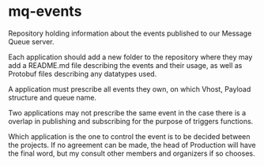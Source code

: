 # mq-events
Repository holding information about the events published to our Message Queue server.


Each application should add a new folder to the repository where they may add a README.md file describing the events and their usage, as well as Protobuf files describing any datatypes used.

A application must prescribe all events they own, on which Vhost, Payload structure and queue name.

Two applications may not prescribe the same event in the case there is a overlap in publishing and subscribing for the purpose of triggers functions. 

Which application is the one to control the event is to be decided between the projects. If no agreement can be made, the head of Production will have the final word, but my consult other members and organizers if so chooses.
